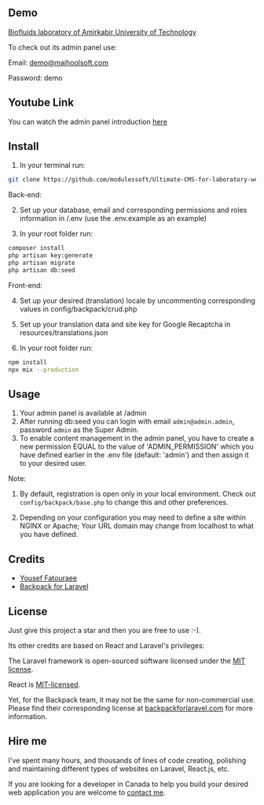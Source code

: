 ## Demo

[Biofluids laboratory of Amirkabir University of Technology](https://biofluids.aut.ac.ir)

To check out its admin panel use:

Email: demo@majhoolsoft.com

Password: demo

## Youtube Link

You can watch the admin panel introduction [here](https://www.youtube.com/watch?v=FCyPJ5CzSjE)

## Install

1. In your terminal run:

```bash
git clone https://github.com/modulessoft/Ultimate-CMS-for-laboratory-webpage.git
```

Back-end:

2. Set up your database, email and corresponding permissions and roles information in /.env (use the .env.example as an example)

3. In your root folder run:

```bash
composer install
php artisan key:generate
php artisan migrate
php artisan db:seed
```

Front-end:

4. Set up your desired (translation) locale by uncommenting corresponding values in config/backpack/crud.php

5. Set up your translation data and site key for Google Recaptcha in resources/translations.json

6. In your root folder run:

```bash
npm install
npx mix --production
```

## Usage

1. Your admin panel is available at /admin
2. After running db:seed you can login with email `admin@admin.admin`, password `admin` as the Super Admin.
3. To enable content management in the admin panel, you have to create a new permission EQUAL to the value of 'ADMIN_PERMISSION' which you have defined earlier in the .env file (default: 'admin') and then assign it to your desired user.

Note:

1. By default, registration is open only in your local environment. Check out `config/backpack/base.php` to change this and other preferences.

2. Depending on your configuration you may need to define a site within NGINX or Apache; Your URL domain may change from localhost to what you have defined.

## Credits

-   [Yousef Fatouraee][link-author]
-   [Backpack for Laravel][link-backpack]

## License

Just give this project a star and then you are free to use :-).

Its other credits are based on React and Laravel's privileges:

The Laravel framework is open-sourced software licensed under the [MIT license](https://opensource.org/licenses/MIT).

React is [MIT-licensed](https://github.com/facebook/react/blob/main/LICENSE).

Yet, for the Backpack team, it may not be the same for non-commercial use. Please find their corresponding license at [backpackforlaravel.com](https://backpackforlaravel.com/#pricing) for more information.

## Hire me

I've spent many hours, and thousands of lines of code creating, polishing and maintaining different types of websites on Laravel, React.js, etc.

If you are looking for a developer in Canada to help you build your desired web application you are welcome to [contact me](mailto:fatouraee96@gmail.com).

[link-author]: https://youseffatouraee.com
[link-backpack]: https://backpackforlaravel.com/
